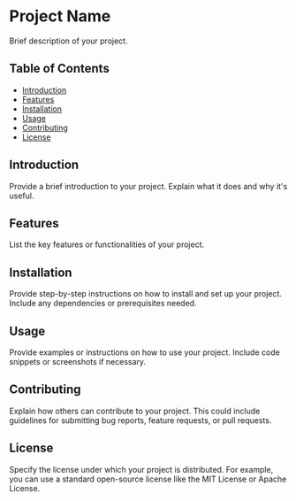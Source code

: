 # Project Name

Brief description of your project.

## Table of Contents

- [Introduction](#introduction)
- [Features](#features)
- [Installation](#installation)
- [Usage](#usage)
- [Contributing](#contributing)
- [License](#license)

## Introduction

Provide a brief introduction to your project. Explain what it does and why it's useful.

## Features

List the key features or functionalities of your project.

## Installation

Provide step-by-step instructions on how to install and set up your project. Include any dependencies or prerequisites needed.

## Usage

Provide examples or instructions on how to use your project. Include code snippets or screenshots if necessary.

## Contributing

Explain how others can contribute to your project. This could include guidelines for submitting bug reports, feature requests, or pull requests.

## License

Specify the license under which your project is distributed. For example, you can use a standard open-source license like the MIT License or Apache License.

